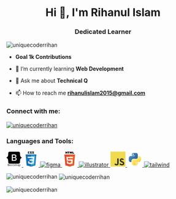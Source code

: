 <h1 align="center">Hi 👋, I'm Rihanul Islam</h1>
<h3 align="center">Dedicated Learner</h3>

<p align="left"> <img src="https://komarev.com/ghpvc/?username=uniquecoderrihan&label=Profile%20views&color=0e75b6&style=flat" alt="uniquecoderrihan" /> </p>

- **Goal 1k Contributions**
- 🌱 I’m currently learning **Web Development**

- 💬 Ask me about **Technical Q**

- 📫 How to reach me **rihanulislam2015@gmail.com**

<h3 align="left">Connect with me:</h3>
<p align="left">
<a href="https://fb.com/uniquecoderrihan" target="blank"><img align="center" src="https://raw.githubusercontent.com/rahuldkjain/github-profile-readme-generator/master/src/images/icons/Social/facebook.svg" alt="uniquecoderrihan" height="30" width="40" /></a>
</p>

<h3 align="left">Languages and Tools:</h3>
<p align="left"> <a href="https://getbootstrap.com" target="_blank" rel="noreferrer"> <img src="https://raw.githubusercontent.com/devicons/devicon/master/icons/bootstrap/bootstrap-plain-wordmark.svg" alt="bootstrap" width="40" height="40"/> </a> <a href="https://www.w3schools.com/css/" target="_blank" rel="noreferrer"> <img src="https://raw.githubusercontent.com/devicons/devicon/master/icons/css3/css3-original-wordmark.svg" alt="css3" width="40" height="40"/> </a> <a href="https://www.figma.com/" target="_blank" rel="noreferrer"> <img src="https://www.vectorlogo.zone/logos/figma/figma-icon.svg" alt="figma" width="40" height="40"/> </a> <a href="https://www.w3.org/html/" target="_blank" rel="noreferrer"> <img src="https://raw.githubusercontent.com/devicons/devicon/master/icons/html5/html5-original-wordmark.svg" alt="html5" width="40" height="40"/> </a> <a href="https://www.adobe.com/in/products/illustrator.html" target="_blank" rel="noreferrer"> <img src="https://www.vectorlogo.zone/logos/adobe_illustrator/adobe_illustrator-icon.svg" alt="illustrator" width="40" height="40"/> </a> <a href="https://developer.mozilla.org/en-US/docs/Web/JavaScript" target="_blank" rel="noreferrer"> <img src="https://raw.githubusercontent.com/devicons/devicon/master/icons/javascript/javascript-original.svg" alt="javascript" width="40" height="40"/> </a> <a href="https://www.python.org" target="_blank" rel="noreferrer"> <img src="https://raw.githubusercontent.com/devicons/devicon/master/icons/python/python-original.svg" alt="python" width="40" height="40"/> </a> <a href="https://tailwindcss.com/" target="_blank" rel="noreferrer"> <img src="https://www.vectorlogo.zone/logos/tailwindcss/tailwindcss-icon.svg" alt="tailwind" width="40" height="40"/> </a> </p>

<p><img align="left" src="https://github-readme-stats.vercel.app/api/top-langs?username=uniquecoderrihan&show_icons=true&locale=en&layout=compact" alt="uniquecoderrihan" /></p>

<p>&nbsp;<img align="center" src="https://github-readme-stats.vercel.app/api?username=uniquecoderrihan&show_icons=true&locale=en" alt="uniquecoderrihan" /></p>

<p><img align="center" src="https://github-readme-streak-stats.herokuapp.com/?user=uniquecoderrihan&" alt="uniquecoderrihan" /></p>
